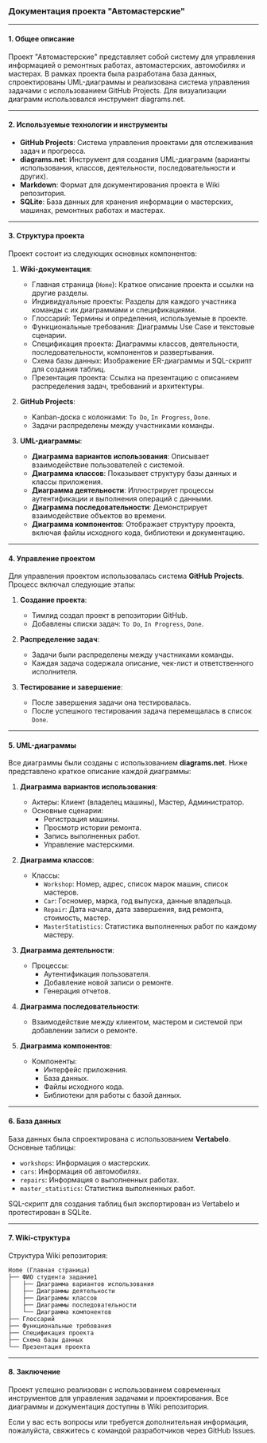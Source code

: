 ### **Документация проекта "Автомастерские"**

---

#### **1. Общее описание**
Проект "Автомастерские" представляет собой систему для управления информацией о ремонтных работах, автомастерских, автомобилях и мастерах. В рамках проекта была разработана база данных, спроектированы UML-диаграммы и реализована система управления задачами с использованием GitHub Projects. Для визуализации диаграмм использовался инструмент diagrams.net.

---

#### **2. Используемые технологии и инструменты**
- **GitHub Projects**: Система управления проектами для отслеживания задач и прогресса.
- **diagrams.net**: Инструмент для создания UML-диаграмм (варианты использования, классов, деятельности, последовательности и других).
- **Markdown**: Формат для документирования проекта в Wiki репозитория.
- **SQLite**: База данных для хранения информации о мастерских, машинах, ремонтных работах и мастерах.

---

#### **3. Структура проекта**
Проект состоит из следующих основных компонентов:

1. **Wiki-документация**:
   - Главная страница (`Home`): Краткое описание проекта и ссылки на другие разделы.
   - Индивидуальные проекты: Разделы для каждого участника команды с их диаграммами и спецификациями.
   - Глоссарий: Термины и определения, используемые в проекте.
   - Функциональные требования: Диаграммы Use Case и текстовые сценарии.
   - Спецификация проекта: Диаграммы классов, деятельности, последовательности, компонентов и развертывания.
   - Схема базы данных: Изображение ER-диаграммы и SQL-скрипт для создания таблиц.
   - Презентация проекта: Ссылка на презентацию с описанием распределения задач, требований и архитектуры.

2. **GitHub Projects**:
   - Kanban-доска с колонками: `To Do`, `In Progress`, `Done`.
   - Задачи распределены между участниками команды.

3. **UML-диаграммы**:
   - **Диаграмма вариантов использования**: Описывает взаимодействие пользователей с системой.
   - **Диаграмма классов**: Показывает структуру базы данных и классы приложения.
   - **Диаграмма деятельности**: Иллюстрирует процессы аутентификации и выполнения операций с данными.
   - **Диаграмма последовательности**: Демонстрирует взаимодействие объектов во времени.
   - **Диаграмма компонентов**: Отображает структуру проекта, включая файлы исходного кода, библиотеки и документацию.

---

#### **4. Управление проектом**
Для управления проектом использовалась система **GitHub Projects**. Процесс включал следующие этапы:

1. **Создание проекта**:
   - Тимлид создал проект в репозитории GitHub.
   - Добавлены списки задач: `To Do`, `In Progress`, `Done`.

2. **Распределение задач**:
   - Задачи были распределены между участниками команды.
   - Каждая задача содержала описание, чек-лист и ответственного исполнителя.

3. **Тестирование и завершение**:
   - После завершения задачи она тестировалась.
   - После успешного тестирования задача перемещалась в список `Done`.

---

#### **5. UML-диаграммы**
Все диаграммы были созданы с использованием **diagrams.net**. Ниже представлено краткое описание каждой диаграммы:

1. **Диаграмма вариантов использования**:
   - Актеры: Клиент (владелец машины), Мастер, Администратор.
   - Основные сценарии:
     - Регистрация машины.
     - Просмотр истории ремонта.
     - Запись выполненных работ.
     - Управление мастерскими.

2. **Диаграмма классов**:
   - Классы:
     - `Workshop`: Номер, адрес, список марок машин, список мастеров.
     - `Car`: Госномер, марка, год выпуска, данные владельца.
     - `Repair`: Дата начала, дата завершения, вид ремонта, стоимость, мастер.
     - `MasterStatistics`: Статистика выполненных работ по каждому мастеру.

3. **Диаграмма деятельности**:
   - Процессы:
     - Аутентификация пользователя.
     - Добавление новой записи о ремонте.
     - Генерация отчетов.

4. **Диаграмма последовательности**:
   - Взаимодействие между клиентом, мастером и системой при добавлении записи о ремонте.

5. **Диаграмма компонентов**:
   - Компоненты:
     - Интерфейс приложения.
     - База данных.
     - Файлы исходного кода.
     - Библиотеки для работы с базой данных.

---

#### **6. База данных**
База данных была спроектирована с использованием **Vertabelo**. Основные таблицы:
- `workshops`: Информация о мастерских.
- `cars`: Информация об автомобилях.
- `repairs`: Информация о выполненных работах.
- `master_statistics`: Статистика выполненных работ.

SQL-скрипт для создания таблиц был экспортирован из Vertabelo и протестирован в SQLite.

---

#### **7. Wiki-структура**
Структура Wiki репозитория:

```
Home (Главная страница)
├── ФИО студента задание1
│   ├── Диаграмма вариантов использования
│   ├── Диаграммы деятельности
│   ├── Диаграммы классов
│   ├── Диаграммы последовательности
│   └── Диаграмма компонентов
├── Глоссарий
├── Функциональные требования
├── Спецификация проекта
├── Схема базы данных
└── Презентация проекта
```

---

#### **8. Заключение**
Проект успешно реализован с использованием современных инструментов для управления задачами и проектирования. Все диаграммы и документация доступны в Wiki репозитория. 

Если у вас есть вопросы или требуется дополнительная информация, пожалуйста, свяжитесь с командой разработчиков через GitHub Issues.
